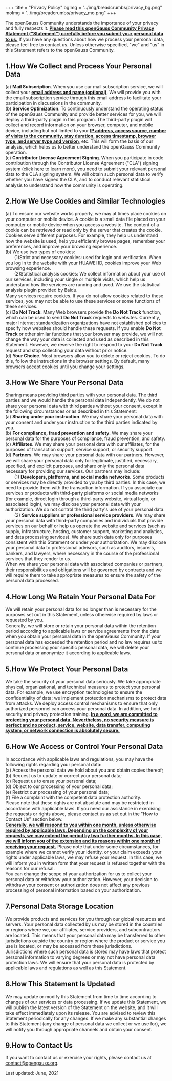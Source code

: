 +++
title = "Privacy Policy"
bgImg = "../img/breadcrumbs/privacy_bg.png"
moImg = "../img/breadcrumbs/privacy_mo.png"
+++

The openGauss Community understands the importance of your privacy and fully respects it. <u>**Please read this openGauss Community Privacy Statement ("Statement") carefully before you submit your personal data to us.**</u> If you have any questions about how we process your personal data, please feel free to contact us. Unless otherwise specified, "we" and "us" in this Statement refers to the openGauss Community.

## 1.How We Collect and Process Your Personal Data

(a) **Mail Subscription**. When you use our mail subscription service, we will collect your <u>**email address and name (optional)**</u>. We will provide you with the email subscription service through this email address to facilitate your participation in discussions in the community.<br>
(b) **Service Optimization**. To continuously understand the operating status of the openGauss Community and provide better services for you, we will deploy a third-party plugin in this program. The third-party plugin will collect and record information on your browser, computer, and mobile device, including but not limited to your <u>**IP address, access source, number of visits to the community, stay duration, access timestamp, browser type, and server type and version**</u>, etc. This will form the basis of our analysis, which helps us to better understand the openGauss Community operation.<br>
(c) **Contributor License Agreement Signing**. When you participate in code contribution through the Contributor License Agreement ("CLA") signing system (click [<u>here</u>](https://clasign.osinfra.cn/sign/Z2l0ZWUlMkZvcGVuZXVsZXI=) to learn more), you need to submit your relevant personal data to the CLA signing system. We will obtain such personal data to verify whether you have signed the CLA, and to conduct relevant statistical analysis to understand how the community is operating.

## 2.How We Use Cookies and Similar Technologies

(a) To ensure our website works properly, we may at times place cookies on your computer or mobile device. A cookie is a small data file placed on your computer or mobile device when you access a website. The content of a cookie can be retrieved or read only by the server that creates the cookie. Cookies serve different purposes. For example, they help us understand how the website is used, help you efficiently browse pages, remember your preferences, and improve your browsing experience.<br>
(b) We use two types of cookies:<br>
&emsp;&emsp;(1)Strict and necessary cookies: used for login and verification. When you log in to the website with your HUAWEI ID, cookies improve your Web browsing experience.<br>
&emsp;&emsp;(2)Statistical analysis cookies: We collect information about your use of our services, including your single or multiple visits, which help us understand how the services are running and used. We use the statistical analysis plugin provided by Baidu.<br>
Many services require cookies. If you do not allow cookies related to these services, you may not be able to use these services or some functions of these services.<br>
(c) **Do Not Track**. Many Web browsers provide the **Do Not Track** function, which can be used to send **Do Not Track** requests to websites. Currently, major Internet standardization organizations have not established policies to specify how websites should handle these requests. If you enable **Do Not Track** or other similar functions that your browser may provide, we will not change the way your data is collected and used as described in this Statement. However, we reserve the right to respond to your **Do Not Track** request and stop collecting your data without prior notice.<br>
(d) **Your Choice**. Most browsers allow you to delete or reject cookies. To do this, follow the instructions in the browser settings. By default, many browsers accept cookies until you change your settings.

## 3.How We Share Your Personal Data

Sharing means providing third parties with your personal data. The third parties and we would handle the personal data independently. We do not share your personal data with third parties without your consent, except in the following circumstances or as described in this Statement:<br>
(a) **Sharing under your instruction**. We may share your personal data with your consent and under your instruction to the third parties indicated by you.<br>
(b) **For compliance, fraud prevention and safety**. We may share your personal data for the purposes of compliance, fraud prevention, and safety.<br>
(c) **Affiliates**. We may share your personal data with our affiliates, for the purposes of transaction support, service support, or security support.<br>
(d) **Partners**. We may share your personal data with our partners. However, we will share your personal data only for legitimate, justified, necessary, specified, and explicit purposes, and share only the personal data necessary for providing our services. Our partners may include:<br>
&emsp;&emsp;(1) **Developers, platforms, and social media networks**. Some products or services may be directly provided to you by third parties. In this case, we need to provide them with the transaction information. If you associate our services or products with third-party platforms or social media networks (for example, direct login through a third-party website, virtual login, or associated login), we may disclose your personal data with your authorization. We do not control the third party's use of your personal data.<br>
&emsp;&emsp;(2) **Service suppliers or professional service providers**. We may share your personal data with third-party companies and individuals that provide services on our behalf or help us operate the website and services (such as supply, infrastructure, hosting, customer support, marketing and analytics, and data processing services). We share such data only for purposes consistent with this Statement or under your authorization. We may disclose your personal data to professional advisors, such as auditors, insurers, bankers, and lawyers, where necessary in the course of the professional services that they render to us.<br>
When we share your personal data with associated companies or partners, their responsibilities and obligations will be governed by contracts and we will require them to take appropriate measures to ensure the safety of the personal data processed.

## 4.How Long We Retain Your Personal Data For
We will retain your personal data for no longer than is necessary for the purposes set out in this Statement, unless otherwise required by laws or requested by you.<br>
Generally, we will store or retain your personal data within the retention period according to applicable laws or service agreements from the date when you obtain your personal data in the openGauss Community. If your personal data has exceeded the retention period and no law requires us to continue processing your specific personal data, we will delete your personal data or anonymize it according to applicable laws.

## 5.How We Protect Your Personal Data
We take the security of your personal data seriously. We take appropriate physical, organizational, and technical measures to protect your personal data. For example, we use encryption technologies to ensure the confidentiality of data; we implement protection mechanisms to protect data from attacks. We deploy access control mechanisms to ensure that only authorized personnel can access your personal data. In addition, we hold security and privacy protection training. <u>**In a word, we are committed to protecting your personal data. Nevertheless, no security measure is perfect and no product, service, website, data transfer, computing system, or network connection is absolutely secure.**</u>

## 6.How We Access or Control Your Personal Data
In accordance with applicable laws and regulations, you may have the following rights regarding your personal data:<br>
(a) Access the personal data we hold about you and obtain copies thereof;<br>
(b) Request us to update or correct your personal data;<br>
(c) Request us to erase your personal data;<br>
(d) Object to our processing of your personal data;<br>
(e) Restrict our processing of your personal data;<br>
(f) File a complaint with the competent data protection authority.<br>
Please note that these rights are not absolute and may be restricted in accordance with applicable laws. If you need our assistance in exercising the requests or rights above, please contact us as set out in the "How to Contact Us" section below.<br>
<u>**Generally, we will respond to you within one month, unless otherwise required by applicable laws. Depending on the complexity of your requests, we may extend the period by two further months. In this case, we will inform you of the extension and its reasons within one month of receiving your request.**</u> Please note that under some circumstances, for example where we cannot verify your identity, or your claim exceeds your rights under applicable laws, we may refuse your request. In this case, we will inform you in written form that your request is refused together with the reasons for our refusal.<br>
You can change the scope of your authorization for us to collect your personal data or withdraw your authorization. However, your decision to withdraw your consent or authorization does not affect any previous processing of personal information based on your authorization.

## 7.Personal Data Storage Location
We provide products and services for you through our global resources and servers. Your personal data collected by us may be stored in the countries or regions where we, our affiliates, service providers, and subcontractors are located. This means that your personal data may be transferred to other jurisdictions outside the country or region where the product or service you use is located, or may be accessed from these jurisdictions.<br>
Jurisdictions where such personal data is stored may have laws that protect personal information to varying degrees or may not have personal data protection laws. We will ensure that your personal data is protected by applicable laws and regulations as well as this Statement.

## 8.How This Statement Is Updated

We may update or modify this Statement from time to time according to changes of our services or data processing. If we update this Statement, we will publish the latest version of the Statement on the website, and it will take effect immediately upon its release. You are advised to review this Statement periodically for any changes. If we make any substantial changes to this Statement (any change of personal data we collect or we use for), we will notify you through appropriate channels and obtain your consent.

## 9.How to Contact Us
If you want to contact us or exercise your rights, please contact us at <contact@opengauss.org>.


Last updated: June, 2021
